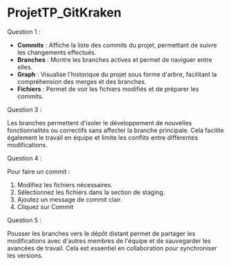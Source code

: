 # ProjetTP_GitKraken

Question 1 :

- **Commits** : Affiche la liste des commits du projet, permettant de suivre les changements effectués.
- **Branches** : Montre les branches actives et permet de naviguer entre elles.
- **Graph** : Visualise l'historique du projet sous forme d'arbre, facilitant la compréhension des merges et des branches.
- **Fichiers** : Permet de voir les fichiers modifiés et de préparer les commits.

Question 3 :

Les branches permettent d'isoler le développement de nouvelles fonctionnalités ou correctifs sans affecter la branche principale.
Cela facilite également le travail en équipe et limite les conflits entre différentes modifications.

Question 4 :

Pour faire un commit :
1. Modifiez les fichiers nécessaires.
2. Sélectionnez les fichiers dans la section de staging.
3. Ajoutez un message de commit clair.
4. Cliquez sur Commit

Question 5 : 

Pousser les branches vers le dépôt distant permet de partager les modifications avec d'autres membres de l'équipe et de sauvegarder les avancées de travail.
Cela est essentiel en collaboration pour synchroniser les versions.


